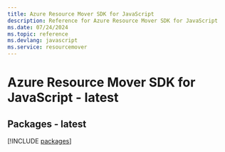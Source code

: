 ```yaml
---
title: Azure Resource Mover SDK for JavaScript
description: Reference for Azure Resource Mover SDK for JavaScript
ms.date: 07/24/2024
ms.topic: reference
ms.devlang: javascript
ms.service: resourcemover
---
```

# Azure Resource Mover SDK for JavaScript - latest
## Packages - latest
[!INCLUDE [packages](resource-mover-index.md)]